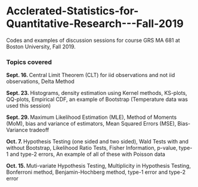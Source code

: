# Acclerated-Statistics-for-Quantitative-Research---Fall-2019
Codes and examples of discussion sessions for course GRS MA 681 at Boston University, Fall 2019.

### Topics covered 
<b> Sept. 16. </b> Central Limit Theorem (CLT) for iid observations and not iid observations, Delta Method

<b> Sept. 23. </b> Histograms, density estimation using Kernel methods, KS-plots, QQ-plots, Empirical CDF, an example of Bootstrap (Temperature data was used this session)

<b> Sept. 29. </b> Maximum Likelihood Estimation (MLE), Method of Moments (MoM), bias and variance of estimators, Mean Squared Errors (MSE), Bias-Variance tradeoff

<b> Oct. 7. </b> Hypothesis Testing (one sided and two sided), Wald Tests with and without Bootstrap, Likelihood Ratio Tests, Fisher Information, p-value, type-1 and type-2 errors, An example of all of these with Poisson data 

<b> Oct. 15. </b> Muti-variate Hypothesis Testing, Multiplicity in Hypothesis Testing, Bonferroni method, Benjamin-Hochberg method, type-1 error and type-2 error
